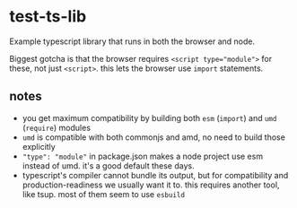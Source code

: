 # test-ts-lib

Example typescript library that runs in both the browser and node.

Biggest gotcha is that the browser requires `<script type="module">` for these, not just `<script>`. this lets the browser use `import` statements.

## notes

* you get maximum compatibility by building both `esm` (`import`) and `umd` (`require`) modules
* `umd` is compatible with both commonjs and amd, no need to build those explicitly
* `"type": "module"` in package.json makes a node project use esm instead of umd. it's a good default these days.
* typescript's compiler cannot bundle its output, but for compatibility and production-readiness we usually want it to. this requires another tool, like tsup. most of them seem to use `esbuild`
